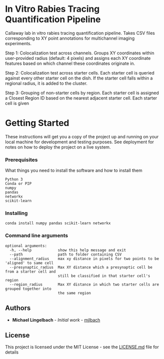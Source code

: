 # In Vitro Rabies Tracing Quantification Pipeline

Callaway lab in vitro rabies tracing quantification pipeline. Takes CSV files corresponding to XY point annotations for multichannel imaging experiments. 

Step 1: Colocalization test across channels. Groups XY coordinates within user-provided radius (default: 4 pixels) and assigns each XY coordinate features based on which channel these coordinates originate in.  

Step 2: Colocalization test across starter cells. Each starter cell is queried against every other starter cell on the dish. If the starter cell falls within a regional radius, it is added to the cluster.  

Step 3: Grouping of non-starter cells by region. Each starter cell is assigned a Closest Region ID based on the nearest adjacent starter cell. Each starter cell is given  


# Getting Started

These instructions will get you a copy of the project up and running on your local machine for development and testing purposes. See deployment for notes on how to deploy the project on a live system.

### Prerequisites

What things you need to install the software and how to install them

```
Python 3
Conda or PIP
numpy
pandas
networkx
scikit-learn
```

### Installing

```
conda install numpy pandas scikit-learn networkx
```

### Command line arguments

```
optional arguments:
  -h, --help            show this help message and exit
  --path                path to folder containing CSV
  --alignment_radius    max xy distance in pixels for two points to be 'aligned' to same cell
  --presynaptic_radius  Max XY distance which a presynaptic cell be from a starter cell and  
                        still be classified in that starter cell's region
  --region_radius       Max XY distance in which two starter cells are grouped together into  
                        the same region
```

## Authors

* **Michael Lingelbach** - *Initial work* - [mjlbach](https://github.com/mjlbach)

## License

This project is licensed under the MIT License - see the [LICENSE.md](LICENSE.md) file for details


